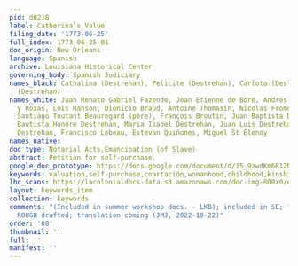 ```yaml
---
pid: d0218
label: Catherina’s Value
filing_date: '1773-06-25'
full_index: 1773-06-25-01
doc_origin: New Orleans
language: Spanish
archive: Louisiana Historical Center
governing_body: Spanish Judiciary
names_black: Cathalina (Destrehan), Felicite (Destrehan), Carlota (Destrehan), Manon
  (Destrehan)
names_white: Juan Renato Gabriel Fazende, Jean Etienne de Boré, Andrés Almonester
  y Roxas, Lois Ranson, Dionicio Braud, Antoine Thomasin, Nicolas Fromentin, Jacques
  Santiago Toutant Beauregard (pére), François Broutin, Juan Baptista Destrehan, Juan
  Bautista Honore Destrehan, Maria Isabel Destrehan, Juan Luis Destrehan, Juan Noel
  Destrehan, Francisco Lebeau, Estevan Quiñones, Miguel St Elenoy
names_native:
doc_type: Notarial Acts,Emancipation (of Slave)
abstract: Petition for self-purchase.
google_doc_prototype: https://docs.google.com/document/d/15_9zwdKm6R12NqIKP39iH6hwM4YCCl4Lb95n100ONF8/edit?usp=share_link
keywords: valuation,self-purchase,coartación,womanhood,childhood,kinship,disability,succession,motherhood
lhc_scans: https://lacolonialdocs-data.s3.amazonaws.com/doc-img-800x0/doc-img-203597.jpg
layout: keywords_item
collection: keywords
comments: "(Included in summer workshop docs. - LKB); included in SE; full transcription
  ROUGH drafted; translation coming (JMJ, 2022-10-22)"
order: '08'
thumbnail: ''
full: ''
manifest: ''
---
```


